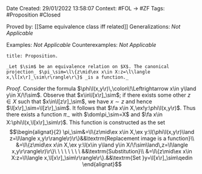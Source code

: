 <br />
<br />

Date Created: 29/01/2022 13:58:07
Context: #FOL $\to$ #ZF
Tags: #Proposition #Closed 

Proved by: [[Same equivalence class iff related]]
Generalizations: _Not Applicable_

Examples: _Not Applicable_
Counterexamples: _Not Applicable_

``` ad-Proposition
title: Proposition.

_Let $\sim$ be an equivalence relation on $X$. The canonical projection_ $\pi_\sim=\l\{z\mid\ex x\in X:z=\l\langle x,\l[x\r]_\sim\r\rangle\r\}$ _is a function._

```

_Proof_. Consider the formula $\phi\l(x,y\r)\,\colon\!\Leftrightarrow x\in y\land y\in X/\!\sim$. Observe that $x\in\l[x\r]_\sim$; if there exists some other $z\in X$ such that $x\in\l[z\r]_\sim$, we have $x\sim z$ and hence $\l[x\r]_\sim=\l[z\r]_\sim$. It follows that $\fa x\in X,\ex!y:\phi\l(x,y\r)$. Thus there exists a function $\pi_\sim$ with $\dom\pi_\sim=X$ and $\fa x\in X:\phi\l(x,\l[x\r]_\sim\r)$. This function is constructed as the set
$$\begin{alignat}{2}
    \pi_\sim&=\l\{z\mid\ex x\in X,\ex y:\l(\phi\l(x,y\r)\land z=\l\langle x,y\r\rangle\r)\r\}&&\textrm{Replacement image is a function}\\
    &=\l\{z\mid\ex x\in X,\ex y:\l(x\in y\land y\in X/\!\sim\land\,z=\l\langle x,y\r\rangle\r)\r\}\ \ \ \ \ \ \ \ &&\textrm{Substitution}\\
    &=\l\{z\mid\ex x\in X:z=\l\langle x,\l[x\r]_\sim\r\rangle\r\}.&&\textrm{Set }y=\l[x\r]_\sim\qedin
\end{alignat}$$
